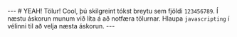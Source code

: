 --- # YEAH! Tölur! Cool, þú skilgreint tókst breytu sem fjöldi `123456789`. Í næstu áskorun munum við líta á að notfæra tölurnar. Hlaupa `javascripting` í vélinni til að velja næsta áskorun. ---